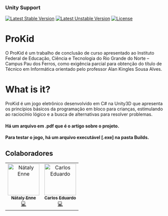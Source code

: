
### Unity Support
[![Latest Stable Version](https://poser.pugx.org/unity/support/v/stable)](https://packagist.org/packages/unity/support)
[![Latest Unstable Version](https://poser.pugx.org/unity/support/v/unstable)](https://packagist.org/packages/unity/support)
[![License](https://poser.pugx.org/unity/support/license)](https://packagist.org/packages/unity/support)

# ProKid
<p>
O ProKid é um trabalho de conclusão de curso apresentado ao Instituto Federal de Educação, Ciência e Tecnologia do Rio Grande do Norte – Campus Pau dos Ferros, como exigência parcial para obtenção do título de Técnico em Informática orientado pelo professor Alan Kingles Sousa Alves.
</p>

# What is it?
<p>
ProKid é um jogo eletrônico desenvolvido em C# na Unity3D  que apresenta os princípios básicos da programação em bloco para crianças, estimulando ao raciocínio lógico e a busca de alternativas para resolver problemas.
</p>

#### Há um arquivo em .pdf que é o artigo sobre o projeto.

#### Para testar o jogo, há um arquivo executável [.exe] na pasta Builds. 

## Colaboradores
<table>
  <tr>
    <td align="center">
      <a href="https://github.com/SrtaEnne">
        <img src="https://avatars3.githubusercontent.com/u/26802307?s=400&v=4" width="100px;" alt="Nátaly Enne"/>
        <br />
        <sub><b>Nátaly Enne</b></sub>
      </a><br />
      <a href="https://github.com/SrtaEnne/pro-kid/commits?author=SrtaEnne" title="Code">💻</a>
    </td>
    <td align="center">
      <a href="https://github.com/edusrmt">
        <img src="https://avatars1.githubusercontent.com/u/26673580?s=400&v=4" width="100px;" alt="Carlos Eduardo"/>
        <br />
        <sub><b>Carlos Eduardo</b></sub>
      </a><br />
      <a href="https://github.com/SrtaEnne/pro-kid/commits?author=edusrmt" title="Code">💻</a>
  </tr>
</table>



